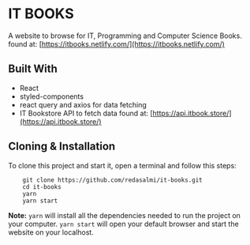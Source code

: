 # IT BOOKS 
A website to browse for IT, Programming and Computer Science Books.  found at: [https://itbooks.netlify.com/](https://itbooks.netlify.com/)

## Built With
- React
- styled-components
- react query and axios for data fetching
- IT Bookstore API to fetch data found at: [https://api.itbook.store/](https://api.itbook.store/)

## Cloning & Installation
To clone this project and start it, open a terminal and follow this steps:
```
	git clone https://github.com/redasalmi/it-books.git
	cd it-books
	yarn
	yarn start
```
**Note:**
```yarn``` will install all the dependencies needed to run the project on your computer.
```yarn start``` will open your default browser and start the website on your localhost.
